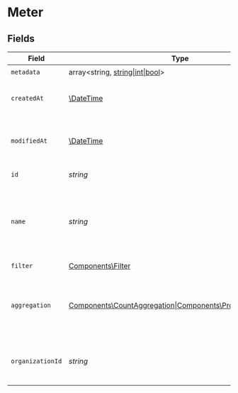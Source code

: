 # Meter


## Fields

| Field                                                                                                     | Type                                                                                                      | Required                                                                                                  | Description                                                                                               |
| --------------------------------------------------------------------------------------------------------- | --------------------------------------------------------------------------------------------------------- | --------------------------------------------------------------------------------------------------------- | --------------------------------------------------------------------------------------------------------- |
| `metadata`                                                                                                | array<string, [string\|int\|bool](../../Models/Components/MeterMetadata.md)>                              | :heavy_check_mark:                                                                                        | N/A                                                                                                       |
| `createdAt`                                                                                               | [\DateTime](https://www.php.net/manual/en/class.datetime.php)                                             | :heavy_check_mark:                                                                                        | Creation timestamp of the object.                                                                         |
| `modifiedAt`                                                                                              | [\DateTime](https://www.php.net/manual/en/class.datetime.php)                                             | :heavy_check_mark:                                                                                        | Last modification timestamp of the object.                                                                |
| `id`                                                                                                      | *string*                                                                                                  | :heavy_check_mark:                                                                                        | The ID of the object.                                                                                     |
| `name`                                                                                                    | *string*                                                                                                  | :heavy_check_mark:                                                                                        | The name of the meter. Will be shown on customer's invoices and usage.                                    |
| `filter`                                                                                                  | [Components\Filter](../../Models/Components/Filter.md)                                                    | :heavy_check_mark:                                                                                        | N/A                                                                                                       |
| `aggregation`                                                                                             | [Components\CountAggregation\|Components\PropertyAggregation](../../Models/Components/MeterAggregation.md) | :heavy_check_mark:                                                                                        | The aggregation to apply on the filtered events to calculate the meter.                                   |
| `organizationId`                                                                                          | *string*                                                                                                  | :heavy_check_mark:                                                                                        | The ID of the organization owning the meter.                                                              |